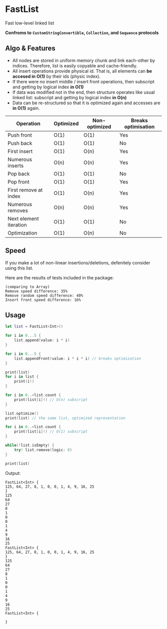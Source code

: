 # FastList

Fast low-level linked list

**Confroms to `CustomStringConvertible`, `Collection`, and `Sequence` protocols**

## Algo & Features

- All nodes are stored in uniform memory chunk and link each-other by indices. Therefore, list is easily copyable and cache-friendly.
- All insert operations provide physical id. That is, all elements can **be accesed in O(1)** by their ids (physic index). 
- If there were no insert middle / insert front operations, then subscript and getting by logical index **in O(1)**
- If data was modified not in the end, then structure operates like usual linked list: subscript and getting by logical index **in O(n)**
- Data can be re-structured so that it is optimized again and accesses are **in O(1)** again.

| Operation              	| Optimized 	| Non-optimized 	| Breaks optimisation 	|
|------------------------	|-----------	|---------------	|---------------------	|
| Push front             	| O(1)      	| O(1)          	| Yes                 	|
| Push back              	| O(1)      	| O(1)          	| No                  	|
| First insert           	| O(1)      	| O(n)          	| Yes                 	|
| Numerous inserts       	| O(n)      	| O(n)          	| Yes                 	|
| Pop back               	| O(1)      	| O(1)          	| No                  	|
| Pop front              	| O(1)      	| O(1)          	| Yes                 	|
| First remove at index  	| O(1)      	| O(n)          	| Yes                 	|
| Numerous removes       	| O(n)      	| O(n)          	| Yes                 	|
| Next element iteration 	| O(1)      	| O(1)          	| No                  	|
| Optimization           	| O(1)      	| O(n)          	| No                  	|

## Speed

If you make a lot of non-linear insertions/deletions, defenitely consider using this list.

Here are the results of tests included in the package:
```
(comparing to Array)
Remove speed difference: 35%
Remove random speed difference: 40%
Insert front speed difference: 16%
```

## Usage

```swift
let list = FastList<Int>()

for i in 0...5 {
    list.append(value: i * i)
}

for i in 0...5 {
    list.appendFront(value: i * i * i) // breaks optimization
}

print(list)
for i in list {
    print(i!)
}

for i in 0..<list.count {
    print(list[i]!) // O(n) subscript
}

list.optimize()
print(list) // the same list, optimized representation

for i in 0..<list.count {
    print(list[i]!) // O(1) subscript
}

while(!list.isEmpty) {
    try! list.remove(logic: 0)
}

print(list)
```

Output:

```
FastList<Int> {
125, 64, 27, 8, 1, 0, 0, 1, 4, 9, 16, 25
}
125
64
27
8
1
0
0
1
4
9
16
25
FastList<Int> {
125, 64, 27, 8, 1, 0, 0, 1, 4, 9, 16, 25
}
125
64
27
8
1
0
0
1
4
9
16
25
FastList<Int> {

}
```
